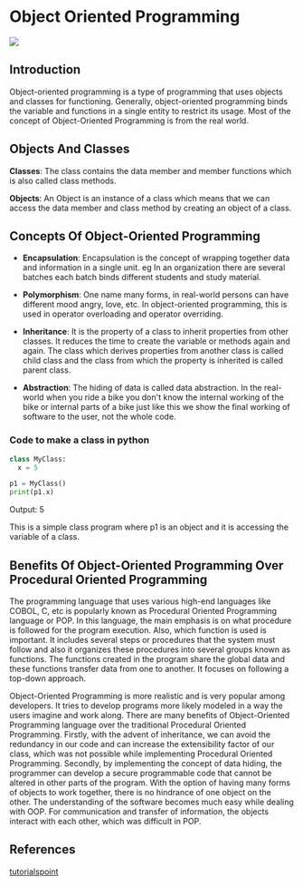 
# Object Oriented Programming
![](https://i.ytimg.com/vi/xoL6WvCARJY/maxresdefault.jpg)

## Introduction

Object-oriented programming is a type of programming that uses objects and classes for functioning. Generally, object-oriented programming binds the variable and functions in a single entity to restrict its usage. Most of the concept of Object-Oriented Programming is from the real world.

## Objects And Classes

**Classes**: The class contains the data member and member functions which is also called class methods.

**Objects**: An Object is an instance of a class which means that we can access the data member and class method by creating an object of a class.

## Concepts Of Object-Oriented Programming

- **Encapsulation**: Encapsulation is the concept of wrapping together data and information in a single unit.
  eg In an organization there are several batches each batch binds different students and study material.

- **Polymorphism**: One name many forms, in real-world persons can have different mood angry, love, etc. In object-oriented programming, this is used in operator overloading and operator overriding.

- **Inheritance**: It is the property of a class to inherit properties from other classes. It reduces the time to create the variable or methods again and again. The class which derives properties from another class is called child class and the class from which the property is inherited is called parent class.

- **Abstraction**: The hiding of data is called data abstraction. In the real-world when you ride a bike you don't know the internal working of the bike or internal parts of a bike just like this we show the final working of software to the user, not the whole code.

### Code to make a class in python

```python
class MyClass:
  x = 5

p1 = MyClass()
print(p1.x)
```

Output: 5

This is a simple class program where p1 is an object and it is accessing the variable of a class.

## Benefits Of Object-Oriented Programming Over Procedural Oriented Programming

The programming language that uses various high-end languages like COBOL, C, etc is popularly known as Procedural
Oriented Programming language or POP. In this language, the main emphasis is on what procedure is followed for the
program execution. Also, which function is used is important. It includes several steps or procedures that the system must follow and also it organizes these procedures into several groups known as functions. The functions created in the program share the global data and these functions transfer data from one to another. It focuses on following a top-down approach.

Object-Oriented Programming is more realistic and is very popular among developers. It tries to develop programs
more likely modeled in a way the users imagine and work along. There are many benefits of Object-Oriented Programming language over the traditional Procedural Oriented Programming. Firstly, with the advent of inheritance, we can
avoid the redundancy in our code and can increase the extensibility factor of our class, which was not possible while implementing Procedural Oriented Programming. Secondly, by implementing the concept of data hiding, the programmer
can develop a secure programmable code that cannot be altered in other parts of the program. With the option of having many
forms of objects to work together, there is no hindrance of one object on the other. The understanding of the software becomes much easy while dealing with OOP. For communication and transfer of information, the objects interact with each other, which was difficult in POP.

## References
[tutorialspoint](https://www.tutorialspoint.com/What-is-object-oriented-programming-OOP)

